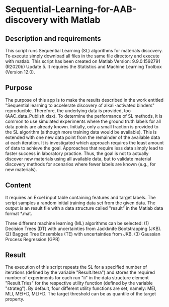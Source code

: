# Sequential-Learning-for-AAB-discovery with Matlab

## Description and requirements
This script runs Sequential Learning (SL) algorithms for materials discovery. To execute simply download all files in the same file directory and execute with matlab. This script has been created on Matlab Version: 9.9.0.1592791 (R2020b) Update 5. It requires the Statistics and Machine Learning Toolbox (Version 12.0). 

## Purpose
The purpose of this app is to make the results described in the work entitled "Sequential learning to accelerate discovery of alkali-activated binders" reproducible. Therefore, the underlying data is provided, too (AAC_data_Publish.xlsx).
To determine the performance of SL methods, it is common to use simulated experiments where the ground truth labels for all data points are already known. Initially, only a small fraction is provided to the SL algorithm (although more training data would be available). This is extended with one new data point from the remainder of the available data at each iteration. It is investigated which approach requires the least amount of data to achieve the goal. Approaches that require less data simply lead to faster success in laboratory practice. Thus, the goal is not to actually discover new materials using all available data, but to validate material discovery methods for scenarios where fewer labels are known (e.g., for new materials).

## Content
It requires an Excel input table containing features and target labels. The script samples a random initial training data set from the given data. The output is an result file with a data structure called "result" in the Matlab data format *.mat. 

 Three different machine learning (ML) algorithms can be selected: 
(1) Decision Trees (DT) with uncertainties from Jackknife Bootstrapping (JKB).
(2) Bagged Tree Ensembles (TE) with uncertainties from JKB.
(3) Gaussian Process Regression (GPR)

## Result
The execution of this script repeats the SL for a specified number of iterations (defined by the variable "Result.Itera") and stores the required number of experiments for each run "ii" in the data structure element "Result.Tries" for the respective utility function (defined by the variable "strateg"). By default, four different utility functions are set, namely: MEI, MLI, MEI+D, MLI+D. The target threshold can be as quantile of the target property. 
